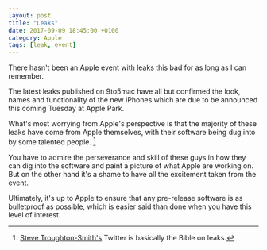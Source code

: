 ```yaml
---
layout: post
title: "Leaks"
date: 2017-09-09 18:45:00 +0100
category: Apple
tags: [leak, event]
---
```


There hasn't been an Apple event with leaks this bad for as long as I can remember. 

The latest leaks published on 9to5mac have all but confirmed the look, names and functionality of the new iPhones which are due to be announced this coming Tuesday at Apple Park.  

What's most worrying from Apple's perspective is that the majority of these leaks have come from Apple themselves, with their software being dug into by some talented people. [^1]

You have to admire the perseverance and skill of these guys in how they can dig into the software and paint a picture of what Apple are working on. But on the other hand it's a shame to have all the excitement taken from the event. 

Ultimately, it's up to Apple to ensure that any pre-release software is as bulletproof as possible, which is easier said than done when you have this level of interest. 


[^1]: [Steve Troughton-Smith's][sts] Twitter is basically the Bible on leaks. 

[sts]: https://twitter.com/stroughtonsmith
